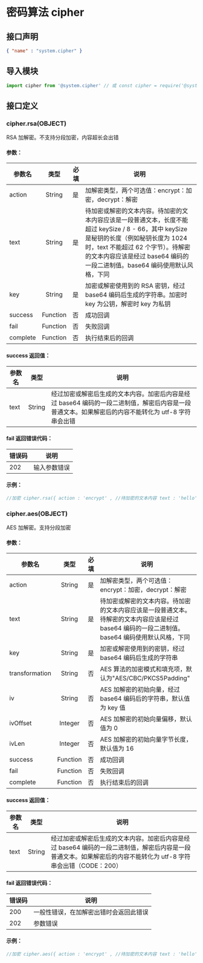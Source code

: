 <!-- 源地址: https://iot.mi.com/vela/quickapp/zh/features/security/cipher.html -->

# 密码算法 cipher

## 接口声明
```json
{ "name" : "system.cipher" }
```

## 导入模块
```javascript
import cipher from '@system.cipher' // 或 const cipher = require('@system.cipher')
```

## 接口定义

### cipher.rsa(OBJECT)

RSA 加解密。不支持分段加密，内容超长会出错

#### 参数：

参数名 | 类型 | 必填 | 说明  
---|:---:|---|---  
action | String | 是 | 加解密类型，两个可选值：encrypt：加密，decrypt：解密  
text | String | 是 | 待加密或解密的文本内容。待加密的文本内容应该是一段普通文本，长度不能超过 keySize / 8 - 66，其中 keySize 是秘钥的长度（例如秘钥长度为 1024 时，text 不能超过 62 个字节）。待解密的文本内容应该是经过 base64 编码的一段二进制值。base64 编码使用默认风格，下同  
key | String | 是 | 加密或解密使用到的 RSA 密钥，经过 base64 编码后生成的字符串。加密时 key 为公钥，解密时 key 为私钥  
success | Function | 否 | 成功回调  
fail | Function | 否 | 失败回调  
complete | Function | 否 | 执行结束后的回调  
  
#### success 返回值：

参数名 | 类型 | 说明  
---|:---:|---  
text | String | 经过加密或解密后生成的文本内容。加密后内容是经过 base64 编码的一段二进制值，解密后内容是一段普通文本。如果解密后的内容不能转化为 utf-8 字符串会出错  
  
#### fail 返回错误代码：

错误码 | 说明  
---|---  
202 | 输入参数错误  
  
#### 示例：
```javascript
//加密 cipher.rsa({ action : 'encrypt' , //待加密的文本内容 text : 'hello' , //base64编码后的加密公钥 key : 'MIGfMA0GCSqGSIb3DQEBAQUAA4GNADCBiQKBgQDc7GR2MrfAoefES+wrs1ns2afT\n' \+ 'eJXSfIkEHfPXG9fVFjaws1ho4KcZfsxlA0+SXvc83f2SVGCuzULmM2lxxRCtcUN/\n' \+ 'h7SoaYEeluhqFimL2AEjfSwINHCLqObJkcjCfoZpE1JCehPiDOJsyT50Auc08h/4\n' \+ 'jHQfanyC1nc62LqUCQIDAQAB' , success : function(data){ console.log(` handling success: ${ data.text } `)} , fail : function(data , code){ console.log(` ### cipher.rsa fail ### ${ code } : ${ data } `)} })//解密： cipher.rsa({ action : 'decrypt' , //待解密的内容，是base64编码后的一段二进制值，解密后是文本内容“hello” text : 'CUg3tTxTIdpCfreIxIBdws3uhd5qXLwcrVl3XDnQzZFVHyjVVCDHS16rjopaZ4C5xU2Tc8mSDzt7\n' \+ 'gp9vBfSwi7bMtSUvXG18DlncsKJFDkJpS5t0PkpS9YrJXrY80Gpe+ME6+6dN9bjgqMljbitDdBRf\n' \+ 'S/ZWNI4Q8Q0suNjNkGU=' , //base64编码后的解密私钥 key : 'MIICdwIBADANBgkqhkiG9w0BAQEFAASCAmEwggJdAgEAAoGBANzsZHYyt8Ch58RL\n' \+ '7CuzWezZp9N4ldJ8iQQd89cb19UWNrCzWGjgpxl+zGUDT5Je9zzd/ZJUYK7NQuYz\n' \+ 'aXHFEK1xQ3+HtKhpgR6W6GoWKYvYASN9LAg0cIuo5smRyMJ+hmkTUkJ6E+IM4mzJ\n' \+ 'PnQC5zTyH/iMdB9qfILWdzrYupQJAgMBAAECgYEAkibhH0DWR13U0gvYJeD08Lfd\n' \+ 'Sw1PMHyquEqIcho9Yv7bF3LOXjOg2EEGPx09mvuwXFgP1Kp1e67XPytr6pQQPzK7\n' \+ 'XAPcLPx80R/ZjZs8vNFndDOd1HgD3vSVmYQarNzmKi72tOUWMPevsaFXPHo6Xx3X\n' \+ '8x0wYb7XuBsQguRctTECQQD7GWX3JUiyo562iVrpTDPOXsrUxmzCrgz2OZildxMd\n' \+ 'Pp/PkyDrx7mEXTpk4K/XnQJ3GpJNi2iDSxDuPSAeJ/aPAkEA4Tw4+1Z43S/xH3C3\n' \+ 'nfulYBNyB4si6KEUuC0krcC1pDJ21Gd12efKo5VF8SaJI1ZUQOzguV+dqNsB/JUY\n' \+ 'OFfX5wJAB1dKv9r7MR3Peg6x9bggm5vx2h6i914XSuuMJupASM6X5X2rrLj+F3yS\n' \+ 'RHi9K1SPyeOg+1tkBtKfABgRZFBOyQJAbuTivUSe73AqTKuHjB4ZF0ubqgEkJ9sf\n' \+ 'Q2rekzm9dOFvxjZGPQo1qALX09qATMi1ZN376ukby8ZAnSafLSZ64wJBAM2V37go\n' \+ 'Sj44HF76ksRow8gecuQm48NCTGAGTicXg8riKog2GC9y8pMNHAezoR9wXJF7kk+k\n' \+ 'lz5cHyoMZ9mcd30=' , success : function(data){ console.log(` handling success: ${ data.text } `)} , fail : function(data , code){ console.log(` ### cipher.rsa fail ### ${ code } : ${ data } `)} })
```

### cipher.aes(OBJECT)

AES 加解密。支持分段加密

#### 参数：

参数名 | 类型 | 必填 | 说明  
---|:---:|---|---  
action | String | 是 | 加解密类型，两个可选值：encrypt：加密，decrypt：解密  
text | String | 是 | 待加密或解密的文本内容。待加密的文本内容应该是一段普通文本。待解密的文本内容应该是经过 base64 编码的一段二进制值。base64 编码使用默认风格，下同  
key | String | 是 | 加密或解密使用到的密钥，经过 base64 编码后生成的字符串  
transformation | String | 否 | AES 算法的加密模式和填充项，默认为"AES/CBC/PKCS5Padding"  
iv | String | 否 | AES 加解密的初始向量，经过 base64 编码后的字符串，默认值为 key 值  
ivOffset | Integer | 否 | AES 加解密的初始向量偏移，默认值为 0  
ivLen | Integer | 否 | AES 加解密的初始向量字节长度，默认值为 16  
success | Function | 否 | 成功回调  
fail | Function | 否 | 失败回调  
complete | Function | 否 | 执行结束后的回调  
  
#### success 返回值：

参数名 | 类型 | 说明  
---|:---:|---  
text | String | 经过加密或解密后生成的文本内容。加密后内容是经过 base64 编码的一段二进制值，解密后内容是一段普通文本。如果解密后的内容不能转化为 utf-8 字符串会出错（CODE：200）  
  
#### fail 返回错误代码：

错误码 | 说明  
---|---  
200 | 一般性错误，在加解密出错时会返回此错误  
202 | 参数错误  
  
#### 示例：
```javascript
//加密 cipher.aes({ action : 'encrypt' , //待加密的文本内容 text : 'hello' , //base64编码后的密钥 key : 'NDM5Qjk2UjAzMEE0NzVCRjlFMkQwQkVGOFc1NkM1QkQ=' , transformation : 'AES/CBC/PKCS5Padding' , ivOffset : 0 , ivLen : 16 , success : data => { console.log(` handling success: ${ data.text } `)} , fail :(data , code)=> { console.log(` ### cipher.aes fail ### ${ code } : ${ data } `)} })//解密： cipher.aes({ action : 'decrypt' , //待解密的内容，是base64编码后的一段二进制值 text : 'CUg3tTxTIdpCfreIxIBdws3uhd5qXLwcrVl3XDnQzZFVHyjVVCDHS16rjopaZ4C5xU2Tc8mSDzt7\n' \+ 'gp9vBfSwi7bMtSUvXG18DlncsKJFDkJpS5t0PkpS9YrJXrY80Gpe+ME6+6dN9bjgqMljbitDdBRf\n' \+ 'S/ZWNI4Q8Q0suNjNkGU=' , //base64编码后的密钥 key : 'NDM5Qjk2UjAzMEE0NzVCRjlFMkQwQkVGOFc1NkM1QkQ=' , transformation : 'AES/CBC/PKCS5Padding' , ivOffset : 0 , ivLen : 16 , success : data => { this.dealTxt = data.text } , fail :(data , code)=> { prompt.showToast({ message : '解密失败, code=' \+ code \+ ':' \+ data })} })
```
